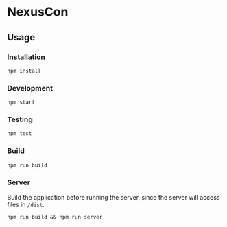 # NexusCon

## Usage

### Installation
```
npm install
```

### Development
```
npm start
```

### Testing
```
npm test
```

### Build
```
npm run build
```

### Server
Build the application before running the server, since the server will access files in `/dist`.
```
npm run build && npm run server
```
